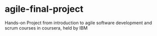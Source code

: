# agile-final-project
Hands-on Project from introduction to agile software development and scrum courses in coursera, held by IBM
